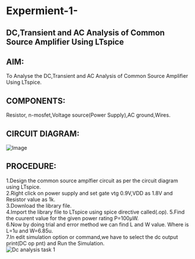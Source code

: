 # **Expermient-1-**  
## **DC,Transient and AC Analysis of Common Source Amplifier Using LTspice**  
## **AIM**:  
To Analyse the DC,Transient and AC Analysis of Common Source Amplifier Using LTspice.  
## **COMPONENTS**:  
Resistor, n-mosfet,Voltage source(Power Supply),AC ground,Wires.  
## **CIRCUIT DIAGRAM**:  
![Image](https://github.com/user-attachments/assets/b532a953-89db-425d-b885-72963173c5eb)  
## **PROCEDURE**:  
1.Design the common source amplfier circuit as per the circuit diagram using LTspice.  
2.Right click on power supply and set gate vtg 0.9V,VDD as 1.8V and Resistor value as 1k.  
3.Download the library file.  
4.Import the library file to LTspice using spice directive called(.op).
5.Find the cuurent value for the given power rating P=100µW.  
6.Now by doing trial and error method we can find L and W value. Where is L=1u and W=6.85u.  
7.In edit simulation option or command,we have to select the dc output print(DC op pnt) and Run the Simulation.  
![Dc analysis task 1](https://github.com/user-attachments/assets/c520c0aa-e6c6-475f-b606-191508b36fa8)








